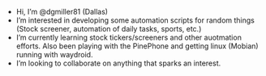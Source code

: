 - Hi, I’m @dgmiller81 (Dallas)
- I’m interested in developing some automation scripts for random things (Stock screener, automation of daily tasks, sports, etc.)
- I’m currently learning stock tickers/screeners and other auotmation efforts.   Also been playing with the PinePhone and getting linux (Mobian) running with waydroid. 
- I’m looking to collaborate on anything that sparks an interest.
